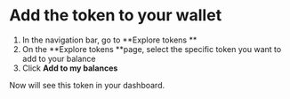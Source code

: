 

# Add the token to your wallet



1.  In the navigation bar, go to **Explore tokens ** 
1.  On the **Explore tokens **page, select the specific token you want to add to your balance
1.  Click **Add to my balances**

Now will see this token in your dashboard. 
